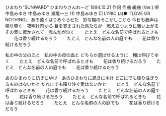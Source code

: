 
ひまわり“SUNWARD”
ひまわりさんわーど
1994.10.21
作詞  作曲  編曲 (Ver.)   唄
中島みゆき   中島みゆき   瀬尾一三 (1)
中島みゆき
□ LYRIC (a)●『LOVE OR NOTHING』
あの遠くはりめぐらせた　妙な棚のそこかしこから
今日も銃声は鳴り響く　夜明け前から
目を覚まされた鳥たちが　燃え立つように舞い上がる
その音に驚かされて　赤ん坊が泣く
　　たとえ　どんな名前で呼ばれるときも
　　花は香り続けるだろう
　　たとえ　どんな名前の人の庭でも
　　花は香り続けるだろう

私の中の父の血と　私の中の母の血と
どちらか選ばせるように　棚は伸びてゆく
　　たとえ　どんな名前で呼ばれるときも
　　花は香り続けるだろう
　　たとえ　どんな名前の人の庭でも
　　花は香り続けるだろう

あのひまわりに訊きにゆけ　あのひまわりに訊きにゆけ
どこにでも降り注ぎうるものはないかと
だれにでも降り注ぐ愛はないかと
　　たとえ　どんな名前で呼ばれるときも
　　花は香り続けるだろう
　　たとえ　どんな名前の人の庭でも
　　花は香り続けるだろう
　　たとえ　どんな名前で呼ばれるときも
　　花は香り続けるだろう
　　たとえ　どんな名前の人の庭でも
　　花は香り続けるだろう